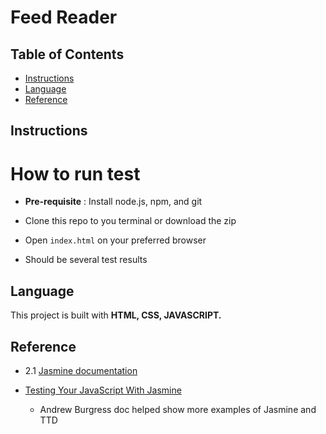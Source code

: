 # Feed Reader

## Table of Contents

* [Instructions](#Instructions)
* [Language](#Language)
* [Reference](#Reference)

## Instructions

# How to run test

* **Pre-requisite** : Install node.js, npm, and git

* Clone this repo to you terminal or download the zip

* Open `index.html` on your preferred browser

* Should be several test results


## Language

This project is built with **HTML, CSS, JAVASCRIPT.**

## Reference

* 2.1 [Jasmine documentation](https://jasmine.github.io/2.1/introduction.html)

* [Testing Your JavaScript With Jasmine](https://code.tutsplus.com/tutorials/testing-your-javascript-with-jasmine--net-21229)
  - Andrew Burgress doc helped show more examples of Jasmine and TTD
